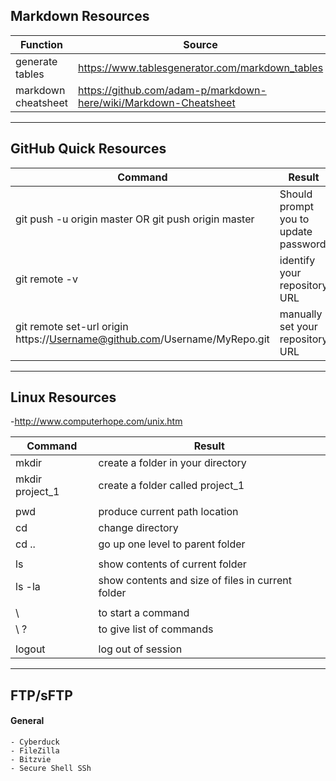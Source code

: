 ## Markdown Resources
|Function|Source|
|---|---|
|generate tables  | https://www.tablesgenerator.com/markdown_tables |
| markdown cheatsheet   | https://github.com/adam-p/markdown-here/wiki/Markdown-Cheatsheet |

---

## GitHub Quick Resources

|Command|Result|
|---|---|
|git push -u origin master OR git push origin master | Should prompt you to update password |
|git remote -v | identify your repository URL|
|git remote set-url origin https://Username@github.com/Username/MyRepo.git| manually set your repository URL|

---

## Linux Resources
-http://www.computerhope.com/unix.htm

|Command|Result|
|---|---|
|mkdir  | create a folder in your directory |
|mkdir project_1   | create a folder called project_1  |
|   |   |
| pwd | produce current path location  |
| cd  | change directory  |
| cd ..  | go up one level to parent folder  |
|     |   |
| ls  | show contents of current folder  |
| ls -la  | show contents and size of files in current folder  |
|    |   |
| \  |  to start a command |
| \ ?  | to give list of commands  |
|    |    |
| logout | log out of session |

---
## FTP/sFTP
#### General
```
- Cyberduck
- FileZilla
- Bitzvie
- Secure Shell SSh
```
